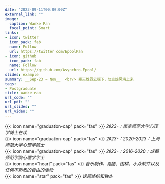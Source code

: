 ```yaml
---
date: "2023-09-11T00:00:00Z"
external_link: ""
image:
  caption: Wanke Pan
  focal_point: Smart
links:
- icon: twitter
  icon_pack: fab
  name: Follow
  url: https://twitter.com/EpoolPan
- icon: github
  icon_pack: fab
  name: Follow
  url: https://github.com/Asynchro-Epool/
slides: example
summary: __Sep-23 ~ Now__  <br/> 垂天雌霓云端下，快意雄风海上来
tags:
- Postgraduate
title: Wanke Pan
url_code: ""
url_pdf: ""
url_slides: ""
url_video: ""
---
```

{{< icon name="graduation-cap" pack="fas" >}} _2023-：南京师范大学心理学博士在读_  
{{< icon name="graduation-cap" pack="fas" >}} _2023-：2020-2023：上海师范大学心理学硕士_  
{{< icon name="graduation-cap" pack="fas" >}} _2023-：2016-2020：成都师范学院心理学学士_  
{{< icon name="heart" pack="fas" >}} _音乐制作、跑酷、围棋、小众软件以及任何不熟悉的自由的活动_  
{{< icon name="star" pack="fas" >}} _话题终结和独处_  


